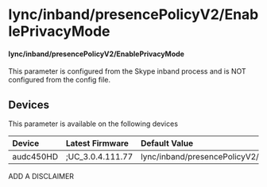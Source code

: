 ﻿---
description: lync/inband/presencePolicyV2/EnablePrivacyMode
search:
    keywords: ['lync','inband','presencePolicyV2','EnablePrivacyMode']
---

# lync/inband/presencePolicyV2/EnablePrivacyMode

#### lync/inband/presencePolicyV2/EnablePrivacyMode

This parameter is configured from the Skype inband process and is NOT configured from the config file.



## Devices
This parameter is available on the following devices

| Device | Latest Firmware | Default Value |
|:---|:---|:---|
| audc450HD | ;UC_3.0.4.111.77 | lync/inband/presencePolicyV2/EnablePrivacyMode=0 

ADD A DISCLAIMER
